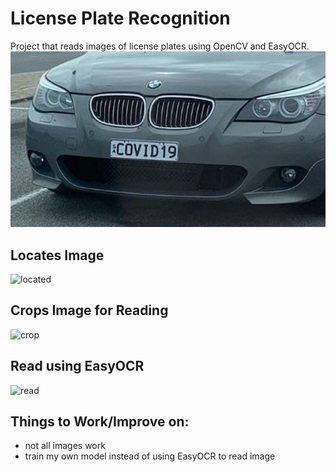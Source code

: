 # License Plate Recognition
Project that reads images of license plates using OpenCV and EasyOCR. 
![bmw](https://github.com/AadarshMahra/License_Plate_Recognition/blob/main/media/bmw.jpg?raw=true)
## Locates Image
![located](https://media.discordapp.net/attachments/699093898915610694/795577611854151680/Screen_Shot_2021-01-04_at_1.00.01_AM.png?width=800&height=462)
## Crops Image for Reading
![crop](https://media.discordapp.net/attachments/699093898915610694/795577677490290709/Screen_Shot_2021-01-04_at_1.00.16_AM.png?width=800&height=255)
## Read using EasyOCR 
![read](https://media.discordapp.net/attachments/699093898915610694/795577678915698738/Screen_Shot_2021-01-04_at_1.00.49_AM.png)
## Things to Work/Improve on: 
- not all images work 
- train my own model instead of using EasyOCR to read image
